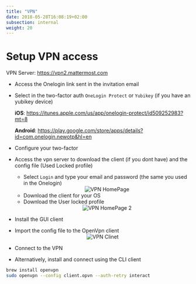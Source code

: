 ```yaml
---
title: "VPN"
date: 2018-05-28T16:08:19+02:00
subsection: internal
weight: 20
---
```


# Setup VPN access

VPN Server: https://vpn2.mattermost.com

* Access the Onelogin link sent in the invitation email

* Select in the two-factor auth `OneLogin Protect` or `Yubikey` (if you have an yubikey device)

    **iOS**: https://itunes.apple.com/us/app/onelogin-protect/id509252983?mt=8

    **Android**: https://play.google.com/store/apps/details?id=com.onelogin.newotp&hl=en

* Configure your two-factor

* Access the vpn server to download the client (if you dont have) and the config file (Used Locked profile)
    - Select `Login` and type your email and password (the same you used in the Onelogin)
    <span style="display:block;text-align:center">![VPN HomePage](/img/vpn_1.png)</span>
    - Download the client for your OS
    - Download the User locked profile
    <span style="display:block;text-align:center">![VPN HomePage 2](/img/vpn_2.png)</span>

* Install the GUI client

* Import the config file to the OpenVpn client
<span style="display:block;text-align:center">![VPN Clinet](/img/vpn_3.png)</span>

* Connect to the VPN

* Alternatively, install and connect using the CLI client

```bash
brew install openvpn
sudo openvpn --config client.opvn --auth-retry interact
```
